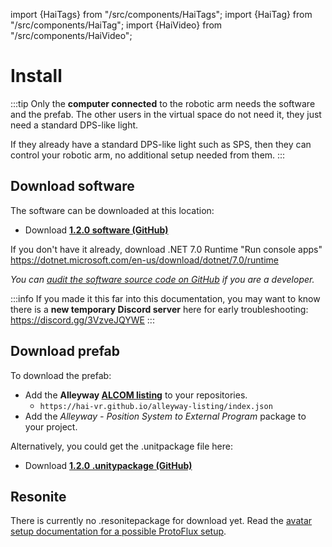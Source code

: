 ﻿---
sidebar_position: 10
---
import {HaiTags} from "/src/components/HaiTags";
import {HaiTag} from "/src/components/HaiTag";
import {HaiVideo} from "/src/components/HaiVideo";

# Install

:::tip
Only the **computer connected** to the robotic arm needs the software and the prefab. The other users in the virtual space do not need it,
they just need a standard DPS-like light.

If they already have a standard DPS-like light such as SPS, then they can control your robotic arm, no additional setup needed from them.
:::

## Download software

The software can be downloaded at this location:

- Download **[1.2.0 software (GitHub)](https://github.com/hai-vr/position-system-to-external-program/releases/download/1.2.0/position-system-1.2.0-executable.zip)**

If you don't have it already, download .NET 7.0 Runtime "Run console apps" https://dotnet.microsoft.com/en-us/download/dotnet/7.0/runtime

*You can [audit the software source code on GitHub](https://github.com/hai-vr/position-system-to-external-program/) if you are a developer.*

:::info
If you made it this far into this documentation, you may want to know there is a **new temporary Discord server** here for early troubleshooting:
https://discord.gg/3VzveJQYWE
:::

## Download prefab

<HaiTags>
<HaiTag requiresVRChat={true} short={true} />
<HaiTag requiresChilloutVR={true} short={true} />
</HaiTags>

To download the prefab:
- Add the **Alleyway [ALCOM listing](vcc://vpm/addRepo?url=https://hai-vr.github.io/alleyway-listing/index.json)** to your repositories.
    - `https://hai-vr.github.io/alleyway-listing/index.json`
- Add the *Alleyway - Position System to External Program* package to your project.

Alternatively, you could get the .unitpackage file here:

- Download **[1.2.0 .unitypackage (GitHub)](https://github.com/hai-vr/position-system-to-external-program/releases/download/1.2.0/dev.hai-vr.alleyway.position-system-1.2.0.unitypackage)**

## Resonite

<HaiTags>
<HaiTag requiresResonite={true} short={true} />
</HaiTags>

There is currently no .resonitepackage for download yet. Read the [avatar setup documentation for a possible ProtoFlux setup](./platform-setup#resonite). 